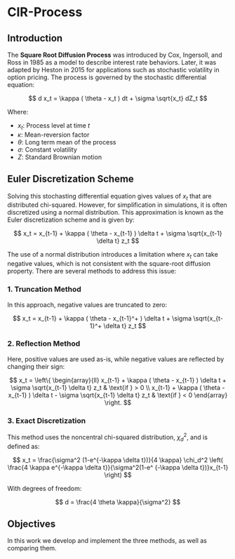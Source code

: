 # CIR-Process

## Introduction

The **Square Root Diffusion Process** was introduced by Cox, Ingersoll, and Ross in 1985 as a model to describe interest rate behaviors. Later, it was adapted by Heston in 2015 for applications such as stochastic volatility in option pricing. The process is governed by the stochastic differential equation:

$$
d x_t = \kappa ( \theta - x_t ) dt + \sigma \sqrt{x_t} dZ_t
$$

Where:

- $x_t$: Process level at time $t$
- $\kappa$: Mean-reversion factor
- $\theta$: Long term mean of the process
- $\sigma$: Constant volatility
- $Z$: Standard Brownian motion

## Euler Discretization Scheme

Solving this stochasting differential equation gives values of $x_t$ that are distributed chi-squared. However, for simplification in simulations, it is often discretized using a normal distribution. This approximation is known as the Euler discretization scheme and is given by:

$$
x_t = x_{t-1} + \kappa ( \theta - x_{t-1} ) \delta t + \sigma \sqrt{x_{t-1} \delta t} z_t
$$

The use of a normal distribution introduces a limitation where $x_t$ can take negative values, which is not consistent with the square-root diffusion property. There are several methods to address this issue:

### 1. Truncation Method

In this approach, negative values are truncated to zero:

$$
x_t = x_{t-1} + \kappa ( \theta - x_{t-1}^+ ) \delta t + \sigma \sqrt{x_{t-1}^+ \delta t} z_t
$$

### 2. Reflection Method

Here, positive values are used as-is, while negative values are reflected by changing their sign:

$$
x_t = \left\{
\begin{array}{ll}
x_{t-1} + \kappa ( \theta - x_{t-1} ) \delta t + \sigma \sqrt{x_{t-1} \delta t} z_t & \text{if } > 0 \\
x_{t-1} + \kappa ( \theta - x_{t-1} ) \delta t - \sigma \sqrt{x_{t-1} \delta t} z_t & \text{if } < 0
\end{array}
\right.
$$

### 3. Exact Discretization

This method uses the noncentral chi-squared distribution, $\chi_d^2$, and is defined as:

$$
x_t = \frac{\sigma^2 (1-e^{-\kappa \delta t})}{4 \kappa}
\chi_d^2 \left( \frac{4 \kappa e^{-\kappa \delta t}}{\sigma^2(1-e^ {-\kappa \delta t})}x_{t-1} \right)
$$

With degrees of freedom:

$$
d = \frac{4 \theta \kappa}{\sigma^2}
$$

## Objectives

In this work we develop and implement the three methods, as well as comparing them.
